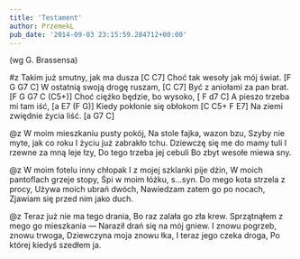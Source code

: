 ```yaml
---
title: 'Testament'
author: PrzemekL
pub_date: '2014-09-03 23:15:59.284712+00:00'
---
```


(wg G. Brassensa)

#z
Takim już smutny, jak ma dusza [C C7]
Choć tak wesoły jak mój świat. [F G G7 C]
W ostatnią swoją drogę ruszam, [C C7]
Być z aniołami za pan brat. [F G G7 C  (C5+)]
Choć ciężko będzie, bo wysoko, [	F d7 C]
A pieszo trzeba mi tam iść, [a E7  (F G)]
Kiedy pokłonie się obłokom [C C5+ F E7]
Na ziemi zwiędnie życia liść. [a G7 C]

@z
W moim mieszkaniu pusty pokój,
Na stole fajka, wazon bzu,
Szyby nie myte, jak co roku
I życiu już zabrakło tchu.
Dziewczę się me do mamy tuli
I rzewne za mną leje łzy,
Do tego trzeba jej cebuli
Bo zbyt wesołe miewa sny.

@z
W moim fotelu inny chłopak
I z mojej szklanki pije dżin,
W moich pantoflach grzeje stopy,
Śpi w moim łóżku, s…syn.
Do mego kota strzela z procy,
Używa moich ubrań dwóch,
Nawiedzam zatem go po nocach,
Zjawiam się przed nim jako duch.

@z
Teraz już nie ma tego drania,
Bo raz zalała go zła krew.
Sprzątnąłem z mego go mieszkania —
Naraził drań się na mój gniew.
I znowu pogrzeb, znowu trwoga,
Dziewczyna moja znowu łka,
I teraz jego czeka droga,
Po której kiedyś szedłem ja.